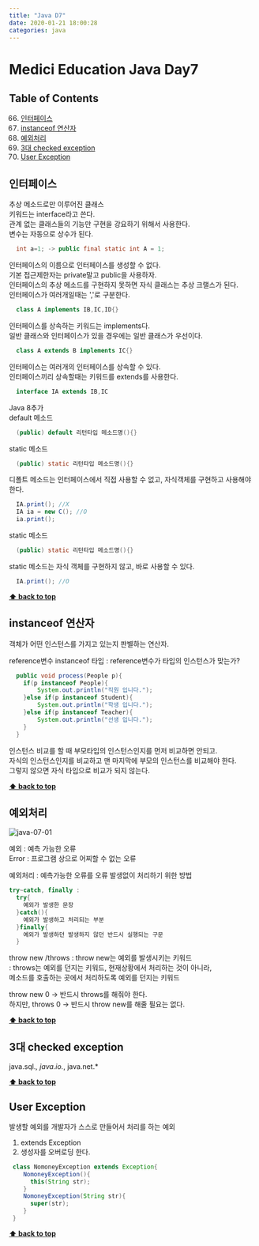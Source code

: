 ```yaml
---
title: "Java D7"
date: 2020-01-21 18:00:28
categories: java
---
```


# Medici Education Java Day7

## Table of Contents
  66. [인터페이스](#인터페이스)
  67. [instanceof 연산자](#instanceof-연산자)
  68. [예외처리](#예외처리)
  69. [3대 checked exception](#3대-checked-exception)
  70. [User Exception](#user-exception)
  
## 인터페이스

추상 메소드로만 이루어진 클래스  
키워드는 interface라고 쓴다.  
관계 없는 클래스들의 기능만 구현을 강요하기 위해서 사용한다.  
변수는 자동으로 상수가 된다.  
```java
  int a=1; -> public final static int A = 1;
```
인터페이스의 이름으로 인터페이스를 생성할 수 없다.  
기본 접근제한자는 private말고 public을 사용하자.  
인터페이스의 추상 메소드를 구현하지 못하면 자식 클래스는 추상 크랠스가 된다.  
인터페이스가 여러개일때는 ','로 구분한다.  
```java
  class A implements IB,IC,ID{}
```
인터페이스를 상속하는 키워드는 implements다.  
일반 클래스와 인터페이스가 있을 경우에는 일반 클래스가 우선이다.  
```java
  class A extends B implements IC{}
```
인터페이스는 여러개의 인터페이스를 상속할 수 있다.  
인터페이스끼리 상속할때는 키워드를 extends를 사용한다.  
```java
  interface IA extends IB,IC
```

Java 8추가  
default 메소드  
```java
  (public) default 리턴타입 메소드명(){}
```
static 메소드  
```java
  (public) static 리턴타입 메소드명(){}
```

디폴트 메소드는 인터페이스에서 직접 사용할 수 없고, 자식객체를 구현하고 사용해야 한다.  
```java
  IA.print(); //X
  IA ia = new C(); //O
  ia.print();
```

static 메소드  
```java
  (public) static 리턴타입 메소드명(){}
```

static 메소드는 자식 객체를 구현하지 않고, 바로 사용할 수 있다.  
```java
  IA.print(); //O
```

**[⬆ back to top](#table-of-contents)**

## instanceof 연산자
객체가 어떤 인스턴스를 가지고 있는지 판별하는 연산자.  
 
reference변수 instanceof 타입 : reference변수가 타입의 인스턴스가 맞는가?  
```java
  public void process(People p){
  	if(p instanceof People){
  		System.out.println("직원 입니다.");
  	}else if(p instanceof Student){
  		System.out.println("학생 입니다.");
  	}else if(p instanceof Teacher){
  		System.out.println("선생 입니다.");
  	}
  }
```
인스턴스 비교를 할 때 부모타입의 인스턴스인지를 먼저 비교하면 안되고.  
자식의 인스턴스인지를 비교하고 맨 마지막에 부모의 인스턴스를 비교해야 한다.  
그렇지 않으면 자식 타입으로 비교가 되지 않는다.  

**[⬆ back to top](#table-of-contents)**

## 예외처리
![java-07-01](https://user-images.githubusercontent.com/50984551/72788209-ce1b7400-3c74-11ea-8037-c555d112050c.png)

예외 : 예측 가능한 오류  
Error : 프로그램 상으로 어찌할 수 없는 오류  

예외처리 : 예측가능한 오류를 오류 발생없이 처리하기 위한 방법  
```java
try~catch, finally :
  try{
    예외가 발생한 문장
  }catch(){
    예외가 발생하고 처리되는 부분
  }finally{
    예외가 발생하던 발생하지 않던 반드시 실행되는 구문
  }
```
throw new /throws
  : throw new는 예외를 발생시키는 키워드  
  : throws는 예외를 던지는 키워드, 현재상황에서 처리하는 것이 아니라,  
    메소드를 호출하는 곳에서 처리하도록 예외를 던지는 키워드  

  throw new 0 -> 반드시 throws를 해줘야 한다.  
  하지만, throws 0 -> 반드시 throw new를 해줄 필요는 없다.  
  
**[⬆ back to top](#table-of-contents)**

## 3대 checked exception

java.sql.*, java.io.*, java.net.*

**[⬆ back to top](#table-of-contents)**

## User Exception
발생할 예외를 개발자가 스스로 만들어서 처리를 하는 예외  
1) extends Exception  
2) 생성자를 오버로딩 한다.  
```java
 class NomoneyException extends Exception{
    NomoneyException(){
      this(String str);
    }
    NomoneyException(String str){
      super(str);
    }
 }
```

**[⬆ back to top](#table-of-contents)**
